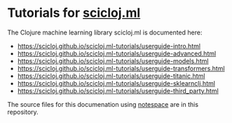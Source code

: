 # Tutorials for [scicloj.ml](https://github.com/scicloj/scicloj.ml)

The Clojure machine learning library scicloj.ml is documented here: 

* https://scicloj.github.io/scicloj.ml-tutorials/userguide-intro.html
* https://scicloj.github.io/scicloj.ml-tutorials/userguide-advanced.html
* https://scicloj.github.io/scicloj.ml-tutorials/userguide-models.html
* https://scicloj.github.io/scicloj.ml-tutorials/userguide-transformers.html
* https://scicloj.github.io/scicloj.ml-tutorials/userguide-titanic.html
* https://scicloj.github.io/scicloj.ml-tutorials/userguide-sklearnclj.html
* https://scicloj.github.io/scicloj.ml-tutorials/userguide-third_party.html

The source files for this documenation using  [notespace](https://github.com/scicloj/notespace) are in this repository.
